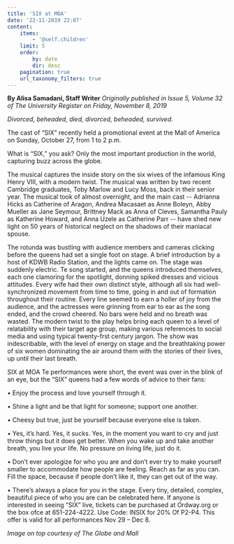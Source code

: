 ```yaml
---
title: 'SIX at MOA'
date: '22-11-2019 22:07'
content:
    items:
        - '@self.children'
    limit: 5
    order:
        by: date
        dir: desc
    pagination: true
    url_taxonomy_filters: true
---
```


**By Alisa Samadani, Staff Writer** _Originally published in Issue 5, Volume 32 of The University Register on Friday, November 8, 2019_

_Divorced, beheaded, died, divorced, beheaded, survived_.

The cast of “SIX” recently held a promotional event at the Mall of America on Sunday, October 27, from 1 to 2 p.m.

What is “SIX,” you ask? Only the most important production in the world, capturing buzz across the globe.

The musical captures the inside story on the six wives of the infamous King Henry VIII, with a modern twist. The musical was written by two recent Cambridge graduates, Toby Marlow and Lucy Moss, back in their senior year. The musical took of almost overnight, and the main cast -- Adrianna Hicks as Catherine of Aragon, Andrea Macasaet as Anne Boleyn, Abby Mueller as Jane Seymour, Brittney Mack as Anna of Cleves, Samantha Pauly as Katherine Howard, and Anna Uzele as Catherine Parr -- have shed new light on 50 years of historical neglect on the shadows of their maniacal spouse.

The rotunda was bustling with audience members and cameras clicking before the queens had set a single foot on stage. A brief introduction by a host of KDWB Radio Station, and the lights came on. The stage was suddenly electric. Te song started, and the queens introduced themselves, each one clamoring for the spotlight, donning spiked dresses and vicious attitudes. Every wife had their own distinct style, although all six had well-synchronized movement from time to time, going in and out of formation throughout their routine. Every line seemed to earn a holler of joy from the audience, and the actresses were grinning from ear to ear as the song ended, and the crowd cheered. No bars were held and no breath was wasted. The modern twist to the play helps bring each queen to a level of relatability with their target age group, making various references to social media and using typical twenty-frst century jargon. The show was indescribable, with the level of energy on stage and the breathtaking power of six women dominating the air around them with the stories of their lives, up until their last breath. 

SIX at MOA Te performances were short, the event was over in the blink of an eye, but the “SIX” queens had a few words of advice to their fans: 

• Enjoy the process and love yourself through it.

• Shine a light and be that light for someone; support one another.

• Cheesy but true, just be yourself because everyone else is taken.

• Yes, it’s hard. Yes, it sucks. Yes, in the moment you want to cry and just throw things but it does get better. When you wake up and take another breath, you live your life. No pressure on living life, just do it.

• Don’t ever apologize for who you are and don’t ever try to make yourself smaller to accommodate how people are feeling. Reach as far as you can. Fill the space, because if people don’t like it, they can get out of the way.

• There’s always a place for you in the stage. Every tiny, detailed, complex, beautiful piece of who you are can be celebrated here. If anyone is interested in seeing “SIX” live, tickets can be purchased at Ordway.org or the box ofce at 651-224-4222. Use Code: INSIX for 20% Of P2-P4. This offer is valid for all performances Nov 29 – Dec 8.

_Image on top courtesy of The Globe and Mall_